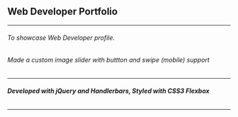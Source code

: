 ## Web Developer Portfolio
---
###### To showcase Web Developer profile.  

###### Made a custom image slider with buttton and swipe (mobile) support  

---
###### **Developed with jQuery and Handlerbars, Styled with CSS3 Flexbox**
---